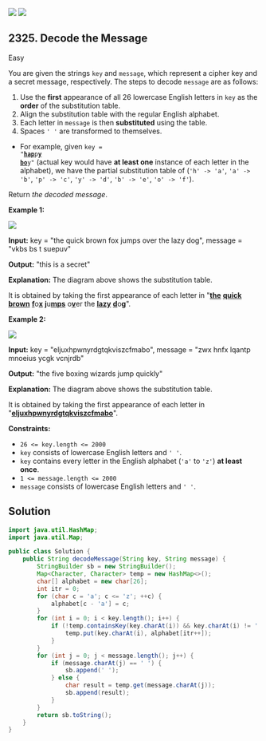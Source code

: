 [![](https://img.shields.io/github/stars/javadev/LeetCode-in-Java?label=Stars&style=flat-square)](https://github.com/javadev/LeetCode-in-Java)
[![](https://img.shields.io/github/forks/javadev/LeetCode-in-Java?label=Fork%20me%20on%20GitHub%20&style=flat-square)](https://github.com/javadev/LeetCode-in-Java/fork)

## 2325\. Decode the Message

Easy

You are given the strings `key` and `message`, which represent a cipher key and a secret message, respectively. The steps to decode `message` are as follows:

1.  Use the **first** appearance of all 26 lowercase English letters in `key` as the **order** of the substitution table.
2.  Align the substitution table with the regular English alphabet.
3.  Each letter in `message` is then **substituted** using the table.
4.  Spaces `' '` are transformed to themselves.

*   For example, given <code>key = "<ins>**hap**</ins>p<ins>**y**</ins> <ins>**bo**</ins>y"</code> (actual key would have **at least one** instance of each letter in the alphabet), we have the partial substitution table of (`'h' -> 'a'`, `'a' -> 'b'`, `'p' -> 'c'`, `'y' -> 'd'`, `'b' -> 'e'`, `'o' -> 'f'`).

Return _the decoded message_.

**Example 1:**

![](https://assets.leetcode.com/uploads/2022/05/08/ex1new4.jpg)

**Input:** key = "the quick brown fox jumps over the lazy dog", message = "vkbs bs t suepuv"

**Output:** "this is a secret"

**Explanation:** The diagram above shows the substitution table.

It is obtained by taking the first appearance of each letter in "<ins>**the**</ins> <ins>**quick**</ins> <ins>**brown**</ins> <ins>**f**</ins>o<ins>**x**</ins> <ins>**j**</ins>u<ins>**mps**</ins> o<ins>**v**</ins>er the <ins>**lazy**</ins> <ins>**d**</ins>o<ins>**g**</ins>".

**Example 2:**

![](https://assets.leetcode.com/uploads/2022/05/08/ex2new.jpg)

**Input:** key = "eljuxhpwnyrdgtqkviszcfmabo", message = "zwx hnfx lqantp mnoeius ycgk vcnjrdb"

**Output:** "the five boxing wizards jump quickly"

**Explanation:** The diagram above shows the substitution table.

It is obtained by taking the first appearance of each letter in "<ins>**eljuxhpwnyrdgtqkviszcfmabo**</ins>".

**Constraints:**

*   `26 <= key.length <= 2000`
*   `key` consists of lowercase English letters and `' '`.
*   `key` contains every letter in the English alphabet (`'a'` to `'z'`) **at least once**.
*   `1 <= message.length <= 2000`
*   `message` consists of lowercase English letters and `' '`.

## Solution

```java
import java.util.HashMap;
import java.util.Map;

public class Solution {
    public String decodeMessage(String key, String message) {
        StringBuilder sb = new StringBuilder();
        Map<Character, Character> temp = new HashMap<>();
        char[] alphabet = new char[26];
        int itr = 0;
        for (char c = 'a'; c <= 'z'; ++c) {
            alphabet[c - 'a'] = c;
        }
        for (int i = 0; i < key.length(); i++) {
            if (!temp.containsKey(key.charAt(i)) && key.charAt(i) != ' ') {
                temp.put(key.charAt(i), alphabet[itr++]);
            }
        }
        for (int j = 0; j < message.length(); j++) {
            if (message.charAt(j) == ' ') {
                sb.append(' ');
            } else {
                char result = temp.get(message.charAt(j));
                sb.append(result);
            }
        }
        return sb.toString();
    }
}
```